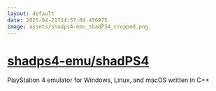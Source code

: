 ```yaml
---
layout: default
date: 2025-04-21T14:57:04.456975
image: assets/shadps4-emu_shadPS4_cropped.png
---
```


# [shadps4-emu/shadPS4](https://github.com/shadps4-emu/shadPS4)

PlayStation 4 emulator for Windows, Linux, and macOS written in C++
